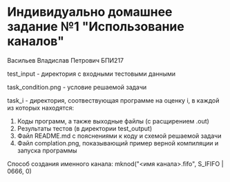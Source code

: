 # Индивидуально домашнее задание №1 "Использование каналов"

Васильев Владислав Петрович БПИ217


test_input - директория с входными тестовыми данными

task_condition.png - условие решаемой задачи

task_i - директория, соотвествующая программе на оценку i, в каждой из которых находятся:
1. Коды программ, а также выходные файлы (с расщирением .out)
2. Результаты тестов (в директории test_output)
3. Файл README.md с пояснениями к коду и схемой решаемой задачи
4. Файл complation.png, показывающий пример верной компиляции и запуска программы

Способ создания именного канала: mknod("<имя канала>.fifo", S_IFIFO | 0666, 0)
